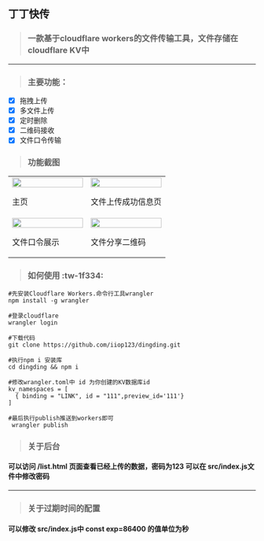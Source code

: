 ## 丁丁快传

> ### 一款基于cloudflare workers的文件传输工具，文件存储在cloudflare KV中

---

> ### 主要功能：

- [x] 拖拽上传
- [x] 多文件上传
- [x] 定时删除
- [x] 二维码接收
- [x] 文件口令传输

> ### 功能截图

<table width="100%">
<tr>
<td width="50%">
    <img src="https://i.328888.xyz/2022/12/07/fU1yk.png" width="100%"/>
    <p>主页 </p>
</td>
<td width="50%">
    <img src="https://i.328888.xyz/2022/12/07/fUQ8L.png" width="100%"/>
    <p>文件上传成功信息页</p>
</td>

</tr>
<tr>
<td width="50%">
    <img src="https://i.328888.xyz/2022/12/07/fUqqU.png" width="100%"/>
    <p>文件口令展示</p>
</td>
<td width="50%">
    <img src="https://i.328888.xyz/2022/12/07/fUYGp.png" width="100%"/>
    <p>文件分享二维码</p>
</td>
</tr>
</table>

> ### 如何使用 :tw-1f334:

```
#先安装Cloudflare Workers.命令行工具wrangler
npm install -g wrangler

#登录cloudflare
wrangler login

#下载代码
git clone https://github.com/iiop123/dingding.git

#执行npm i 安装库
cd dingding && npm i

#修改wrangler.toml中 id 为你创建的KV数据库id
kv_namespaces = [
  { binding = "LINK", id = "111",preview_id='111'}
]

#最后执行publish推送到workers即可
 wrangler publish
```
>### 关于后台
#### 可以访问 /list.html 页面查看已经上传的数据，密码为123 可以在 src/index.js文件中修改密码

------------

>### 关于过期时间的配置

#### 可以修改 src/index.js中 const exp=86400 的值单位为秒
